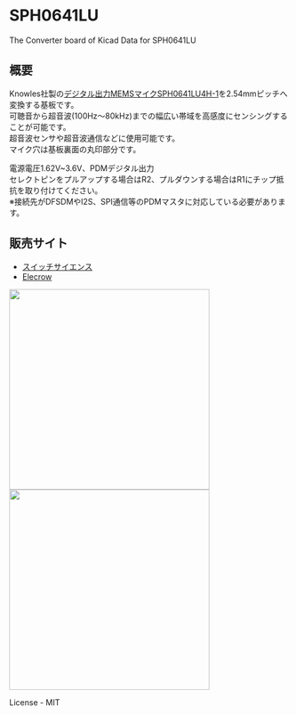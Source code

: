 # SPH0641LU
The Converter board of Kicad Data for SPH0641LU

## 概要
Knowles社製の[デジタル出力MEMSマイクSPH0641LU4H-1][1]を2.54mmピッチへ変換する基板です。  
可聴音から超音波(100Hz～80kHz)までの幅広い帯域を高感度にセンシングすることが可能です。  
超音波センサや超音波通信などに使用可能です。  
マイク穴は基板裏面の丸印部分です。  



電源電圧1.62V~3.6V、PDMデジタル出力  
セレクトピンをプルアップする場合はR2、プルダウンする場合はR1にチップ抵抗を取り付けてください。  
※接続先がDFSDMやI2S、SPI通信等のPDMマスタに対応している必要があります。　　

## 販売サイト
  * [スイッチサイエンス][2]
  * [Elecrow][3]

<img src="https://github.com/meerstern/SPH0641LU/blob/master/SPH0641LU.png" width="360">


<img src="https://github.com/meerstern/SPH0641LU/blob/master/SPH0641LU2.png" width="360">

License - MIT


[1]: https://www.digikey.jp/product-detail/ja/knowles/SPH0641LU4H-1/423-1402-1-ND/5332430 "*1"
[2]: https://www.switch-science.com/products/3379
[3]: https://www.elecrow.com/digital-mems-microphone.html
